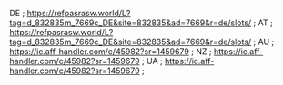 DE ; https://refpasrasw.world/L?tag=d_832835m_7669c_DE&site=832835&ad=7669&r=de/slots/ ;
AT ; https://refpasrasw.world/L?tag=d_832835m_7669c_DE&site=832835&ad=7669&r=de/slots/ ;
AU ; https://ic.aff-handler.com/c/45982?sr=1459679 ; 
NZ ; https://ic.aff-handler.com/c/45982?sr=1459679 ;
UA ; https://ic.aff-handler.com/c/45982?sr=1459679 ;
